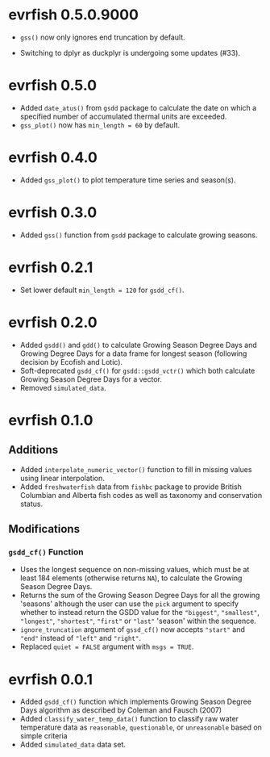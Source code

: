 <!-- NEWS.md is maintained by https://fledge.cynkra.com, contributors should not edit this file -->

# evrfish 0.5.0.9000

- `gss()` now only ignores end truncation by default.

- Switching to dplyr as duckplyr is undergoing some updates (#33).


# evrfish 0.5.0

- Added `date_atus()` from `gsdd` package to calculate the date on which a specified number of accumulated thermal units are exceeded.
- `gss_plot()` now has `min_length = 60` by default.


# evrfish 0.4.0

- Added `gss_plot()` to plot temperature time series and season(s).


# evrfish 0.3.0

- Added `gss()` function from `gsdd` package to calculate growing seasons.


# evrfish 0.2.1

- Set lower default `min_length = 120` for `gsdd_cf()`.

# evrfish 0.2.0

- Added `gsdd()` and `gdd()` to calculate Growing Season Degree Days and Growing Degree Days for a data frame for longest season (following decision by Ecofish and Lotic).
- Soft-deprecated `gsdd_cf()` for `gsdd::gsdd_vctr()` which both calculate Growing Season Degree Days for a vector.
- Removed `simulated_data`.

# evrfish 0.1.0

## Additions

- Added `interpolate_numeric_vector()` function to fill in missing values using linear interpolation.
- Added `freshwaterfish` data from `fishbc` package to provide British Columbian and Alberta fish codes as well as taxonomy and conservation status.

## Modifications

### `gsdd_cf()` Function

- Uses the longest sequence on non-missing values, which must be at least 184 elements (otherwise returns `NA`), to calculate the Growing Season Degree Days.
- Returns the sum of the Growing Season Degree Days for all the growing 'seasons' although the user can use the `pick` argument to specify whether to instead return the GSDD value for the `"biggest"`, `"smallest"`, `"longest"`, `"shortest"`, `"first"` or `"last"` 'season' within the sequence.
- `ignore_truncation` argument of `gssd_cf()` now accepts `"start"` and `"end"` instead of
`"left"` and `"right"`.
- Replaced `quiet = FALSE` argument with `msgs = TRUE`.

# evrfish 0.0.1

- Added `gsdd_cf()` function which implements Growing Season Degree Days
algorithm as described by Coleman and Fausch (2007)
- Added `classify_water_temp_data()` function to classify raw water temperature
data as `reasonable`, `questionable`, or `unreasonable` based on 
simple criteria
- Added `simulated_data` data set.

